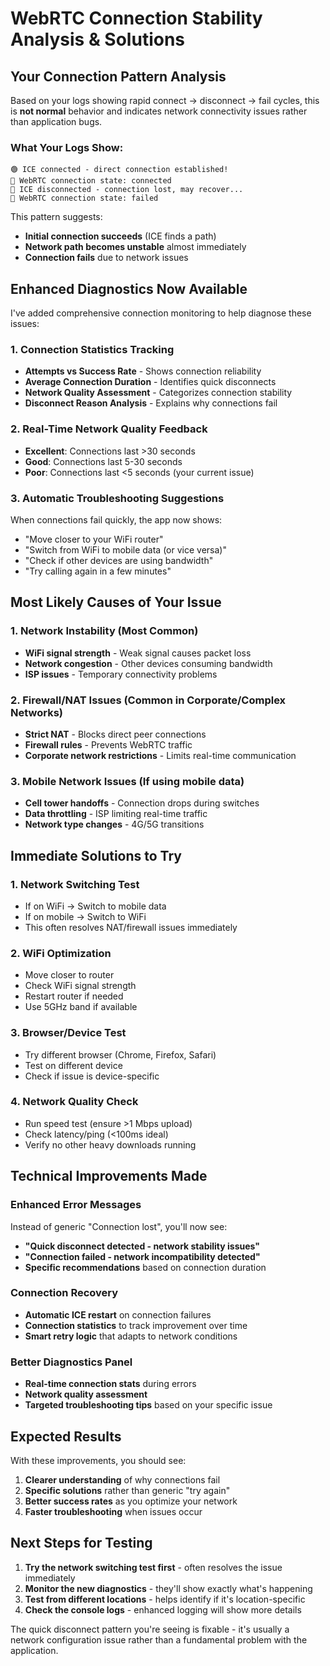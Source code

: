 # WebRTC Connection Stability Analysis & Solutions

## Your Connection Pattern Analysis

Based on your logs showing rapid connect → disconnect → fail cycles, this is **not normal** behavior and indicates network connectivity issues rather than application bugs.

### What Your Logs Show:
```
🟢 ICE connected - direct connection established!
🔗 WebRTC connection state: connected
🧊 ICE disconnected - connection lost, may recover...
🔗 WebRTC connection state: failed
```

This pattern suggests:
- **Initial connection succeeds** (ICE finds a path)
- **Network path becomes unstable** almost immediately
- **Connection fails** due to network issues

## Enhanced Diagnostics Now Available

I've added comprehensive connection monitoring to help diagnose these issues:

### 1. **Connection Statistics Tracking**
- **Attempts vs Success Rate** - Shows connection reliability
- **Average Connection Duration** - Identifies quick disconnects
- **Network Quality Assessment** - Categorizes connection stability
- **Disconnect Reason Analysis** - Explains why connections fail

### 2. **Real-Time Network Quality Feedback**
- **Excellent**: Connections last >30 seconds
- **Good**: Connections last 5-30 seconds  
- **Poor**: Connections last <5 seconds (your current issue)

### 3. **Automatic Troubleshooting Suggestions**
When connections fail quickly, the app now shows:
- "Move closer to your WiFi router"
- "Switch from WiFi to mobile data (or vice versa)"
- "Check if other devices are using bandwidth"
- "Try calling again in a few minutes"

## Most Likely Causes of Your Issue

### 1. **Network Instability** (Most Common)
- **WiFi signal strength** - Weak signal causes packet loss
- **Network congestion** - Other devices consuming bandwidth
- **ISP issues** - Temporary connectivity problems

### 2. **Firewall/NAT Issues** (Common in Corporate/Complex Networks)
- **Strict NAT** - Blocks direct peer connections
- **Firewall rules** - Prevents WebRTC traffic
- **Corporate network restrictions** - Limits real-time communication

### 3. **Mobile Network Issues** (If using mobile data)
- **Cell tower handoffs** - Connection drops during switches
- **Data throttling** - ISP limiting real-time traffic
- **Network type changes** - 4G/5G transitions

## Immediate Solutions to Try

### 1. **Network Switching Test**
- If on WiFi → Switch to mobile data
- If on mobile → Switch to WiFi
- This often resolves NAT/firewall issues immediately

### 2. **WiFi Optimization**
- Move closer to router
- Check WiFi signal strength
- Restart router if needed
- Use 5GHz band if available

### 3. **Browser/Device Test**
- Try different browser (Chrome, Firefox, Safari)
- Test on different device
- Check if issue is device-specific

### 4. **Network Quality Check**
- Run speed test (ensure >1 Mbps upload)
- Check latency/ping (<100ms ideal)
- Verify no other heavy downloads running

## Technical Improvements Made

### Enhanced Error Messages
Instead of generic "Connection lost", you'll now see:
- **"Quick disconnect detected - network stability issues"**
- **"Connection failed - network incompatibility detected"**
- **Specific recommendations** based on connection duration

### Connection Recovery
- **Automatic ICE restart** on connection failures
- **Connection statistics** to track improvement over time
- **Smart retry logic** that adapts to network conditions

### Better Diagnostics Panel
- **Real-time connection stats** during errors
- **Network quality assessment** 
- **Targeted troubleshooting tips** based on your specific issue

## Expected Results

With these improvements, you should see:
1. **Clearer understanding** of why connections fail
2. **Specific solutions** rather than generic "try again"
3. **Better success rates** as you optimize your network
4. **Faster troubleshooting** when issues occur

## Next Steps for Testing

1. **Try the network switching test first** - often resolves the issue immediately
2. **Monitor the new diagnostics** - they'll show exactly what's happening
3. **Test from different locations** - helps identify if it's location-specific
4. **Check the console logs** - enhanced logging will show more details

The quick disconnect pattern you're seeing is fixable - it's usually a network configuration issue rather than a fundamental problem with the application.
